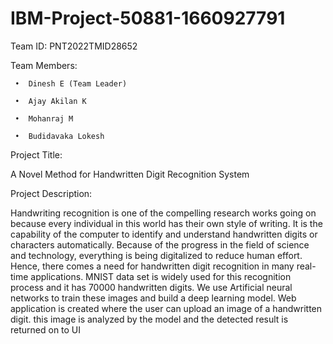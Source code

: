 # IBM-Project-50881-1660927791

Team ID: PNT2022TMID28652

Team Members:

     •	Dinesh E (Team Leader)
     
     •	Ajay Akilan K
     
     •	Mohanraj M
     
     •	Budidavaka Lokesh
     
Project Title:

A Novel Method for Handwritten Digit Recognition System

Project Description:

Handwriting recognition is one of the compelling research works going on because every individual in this world has their own style of writing. It is the capability of the computer to identify and understand handwritten digits or characters automatically. Because of the progress in the field of science and technology, everything is being digitalized to reduce human effort. Hence, there comes a need for handwritten digit recognition in many real-time applications. MNIST data set is widely used for this recognition process and it has 70000 handwritten digits. We use Artificial neural networks to train these images and build a deep learning model. Web application is created where the user can upload an image of a handwritten digit. this image is analyzed by the model and the detected result is returned on to UI

